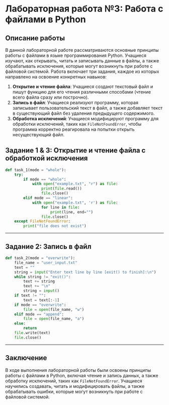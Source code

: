 # Лабораторная работа №3: Работа с файлами в Python

## Описание работы
В данной лабораторной работе рассматриваются основные принципы работы с файлами в языке программирования Python. Учащиеся изучают, как открывать, читать и записывать данные в файлы, а также обрабатывать исключения, которые могут возникнуть при работе с файловой системой. Работа включает три задания, каждое из которых направлено на освоение конкретных навыков:

1. **Открытие и чтение файла**: Учащиеся создают текстовый файл и пишут функцию для его чтения различными способами (чтение всего файла сразу или построчно).
2. **Запись в файл**: Учащиеся реализуют программу, которая записывает пользовательский текст в файл, а также добавляет текст в существующий файл без удаления предыдущего содержимого.
3. **Обработка исключений**: Учащиеся модифицируют программу для обработки исключений, таких как `FileNotFoundError`, чтобы программа корректно реагировала на попытки открыть несуществующий файл.

## Задание 1 & 3: Открытие и чтение файла с обработкой исключения
```python
def task_1(mode = "whole"):
    try:
        if mode == "whole":
            with open("example.txt", "r") as file:
                print(file.read())
                file.close()
        elif mode == "linear":
            with open("example.txt", 'r') as file:
                for line in file:
                    print(line, end="")
                file.close()
    except FileNotFoundError:
        print("file does not exist")
```

---

## Задание 2: Запись в файл
```python
def task_2(mode = "overwrite"):
    file_name = "user_input.txt"
    text = ""
    string = input("Enter text line by line [exit() to finish]:\n")
    while string != "exit()":
        text += string
        text += "\n"
        string = input()
    if text != "":
        text = text[:-1]
    if mode == "overwrite":
        file = open(file_name, "w")
    elif mode == "append":
        file = open(file_name, "a")
    else:
        return
    file.write(text)
    file.close()
```

---

## Заключение
В ходе выполнения лабораторной работы были освоены принципы работы с файлами в Python, включая чтение и запись данных, а также обработку исключений, таких как `FileNotFoundError`. Учащиеся научились создавать, читать и модифицировать файлы, а также обрабатывать ошибки, которые могут возникнуть при работе с файловой системой.
